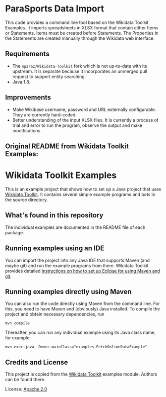 ParaSports Data Import
======================

This code provides a command line tool based on the Wikidata Toolkit Examples.
It imports spreadsheets in XLSX format that contain either Items or
Statements. Items must be created before Statements.
The Properties in the Statements are created manually through the Wikidata
web interface.

Requirements
------------
* The `mparaz/Wikidata-Toolkit` fork which is not up-to-date
with its upstream. It is separate because it incorporates an unmerged 
pull request to support entity searching.
* Java 1.8.


Improvements
------------
* Make Wikibase username, password and URL externally configurable. 
They are currently hard-coded.
* Better understanding of the input XLSX files. It is currently a process of 
trial and error to run the program, observe the output and make modifications.

Original README from Wikidata Toolkit Examples:
----------------------------------------------

# Wikidata Toolkit Examples

This is an example project that shows how to set up a Java project that
uses [Wikidata Toolkit](https://github.com/Wikidata/Wikidata-Toolkit).
It contains several simple example programs and bots in the source directory.

What's found in this repository
-------------------------------

The individual examples are documented in the README file of each package.


Running examples using an IDE
-----------------------------

You can import the project into any Java IDE that supports Maven (and maybe git)
and run the example programs from there. Wikidata Toolkit provides detailed
[instructions on how to set up Eclipse for using Maven and git](https://www.mediawiki.org/wiki/Wikidata_Toolkit/Eclipse_setup).


Running examples directly using Maven
-------------------------------------

You can also run the code directly using Maven from the command line. For this,
you need to have Maven and (obviously) Java installed. To compile the project
and obtain necessary dependencies, run

```mvn compile```

Thereafter, you can run any individual example using its Java class name, for
example:

```mvn exec:java -Dexec.mainClass="examples.FetchOnlineDataExample"```

Credits and License
-------------------

This project is copied from the [Wikidata Toolkit](https://github.com/Wikidata/Wikidata-Toolkit) examples module.
Authors can be found there.

License: [Apache 2.0](LICENSE)

